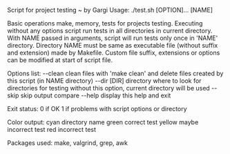 Script for project testing ~ by Gargi
Usage: ./test.sh [OPTION]... [NAME]

Basic operations make, memory, tests for projects testing.
Executing without any options script run tests in all directories in current directory.
With NAME passed in arguments, script will run tests only once in 'NAME' directory.
Directory NAME must be same as executable file (without suffix and extension) made by Makefile.
Custom file suffix, extensions or options can be modified at start of script file.

Options list:
  --clean	      clean files with 'make clean' and delete files created by this script (in NAME directory)
  --dir [DIR]	  directory where to look for directories for testing
  		            without this option, current directory will be used
  --skip	      skip output compare
  --help	      display this help and exit

Exit status:
 0 if OK
 1 if problems with script options or directory

Color output:
 cyan	    directory name
 green	    correct test
 yellow	  maybe incorrect test
 red     	incorrect test

Packages used: make, valgrind, grep, awk
